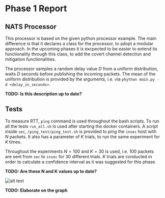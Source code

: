 
# Phase 1 Report

## NATS Processor
This processor is based on the given python processor example. The main difference is that it declares a class for the processor, to adopt a modular approach. In the upcoming phases it is excpected to be easier to extend its functionality through this class, to add the covert channel detection and mitigation functionalities.

The processor samples a random delay value $D$ from a uniform distribution, waits $D$ seconds before publishing the incoming packets. The mean of the uniform distribution is provided by the arguments, ì.e. via  ``phython main.py -d <delay_in_seconds>``.

 **TODO: Is this description up to date?**

## Tests
To measure RTT, ``ping`` command is used throughout the bash scripts. To run all the tests ``run_all.sh`` is used after starting the docker containers. A script inside ``sec``, ``/ping_test/ping_test.sh`` is provided to ping the ``insec`` host with $N$ packets. It also has a parameter of $K$ trials, to run the same experiment for $K$ times.

Throughout the experiments $N=100$ and $K=30$ is used, i.e. 100 packets are sent from ``sec`` to ``insec`` for 30 different trials. $K$ trials are conducted in order to calculate a confidence interval as it was suggested for this phase. 

**TODO: Are these N and K values up to date?**  

![alt text](delay_vs_rtt.png "Mean of a uniform random delay vs. Average RTT")

**TODO: Elaborate on the graph**

